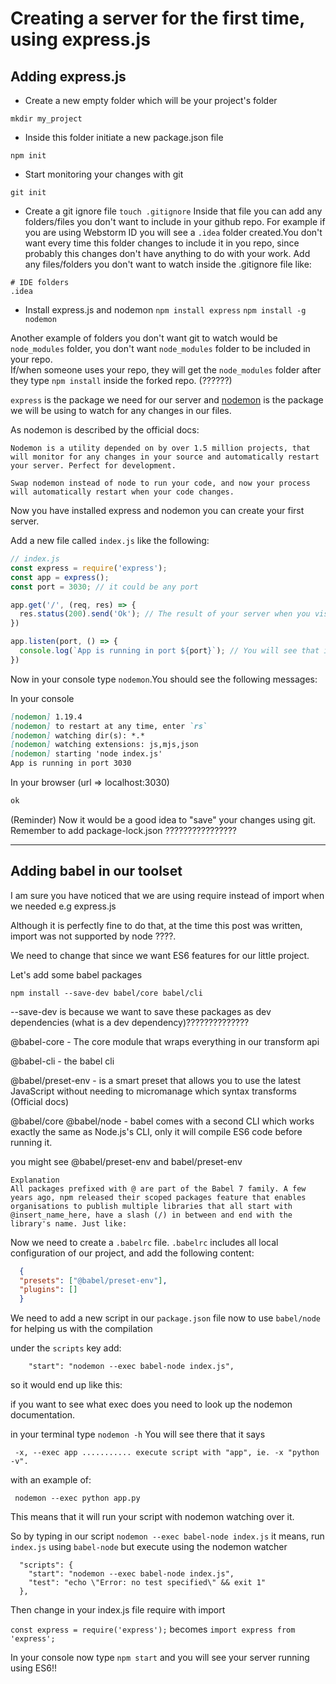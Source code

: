 # Creating a server for the first time, using express.js

## Adding express.js
- Create a new empty folder which will be your project's folder

`mkdir my_project`

- Inside this folder initiate a new package.json file

`npm init`

- Start monitoring your changes with git

`git init`

- Create a git ignore file
`touch .gitignore`
Inside that file you can add any folders/files
you don't want to include in your github repo.
For example if you are using Webstorm ID you will see a `.idea` folder
created.You don't want every time this folder changes to include
  it in you repo, since probably this changes don't have anything to do with your work.
Add any files/folders you don't want to watch inside the .gitignore file like:
```gitignore
# IDE folders
.idea
```  

- Install express.js and nodemon
`npm install express`
`npm install -g nodemon`

Another example of folders you don't want git to watch would be `node_modules` folder, you don't want
`node_modules` folder to be included in your repo.  
If/when someone uses your repo, they will get the `node_modules` folder
after they type `npm install` inside the forked repo.  (??????)

`express` is the package we need for our server and [nodemon](https://nodemon.io/)
is the package we will be using to watch for any changes in our files.

As nodemon is described by the official docs:  

```
Nodemon is a utility depended on by over 1.5 million projects, that will monitor for any changes in your source and automatically restart your server. Perfect for development.

Swap nodemon instead of node to run your code, and now your process will automatically restart when your code changes.
```

Now you have installed express and nodemon you can create your first server.

Add a new file called `index.js` like the following:

```javascript
// index.js
const express = require('express');
const app = express();
const port = 3030; // it could be any port

app.get('/', (req, res) => {
  res.status(200).send('Ok'); // The result of your server when you visit localhost:3030
})

app.listen(port, () => {
  console.log(`App is running in port ${port}`); // You will see that in your console
})

```

Now in your console type `nodemon`.You should see the following messages:

In your console
```markdown
[nodemon] 1.19.4
[nodemon] to restart at any time, enter `rs`
[nodemon] watching dir(s): *.*
[nodemon] watching extensions: js,mjs,json
[nodemon] starting 'node index.js'
App is running in port 3030

```
In your browser (url => localhost:3030)

```html
ok
```

(Reminder) Now it would be a good idea to "save" your changes using git.
Remember to add package-lock.json ????????????????

--------

## Adding babel in our toolset

I am sure you have noticed that we are using require instead of import when we needed e.g express.js

Although it is perfectly fine to do that, at the time this post was written, import was not supported by node ????.

We need to change that since we want ES6 features for our little project.

Let's add some babel packages

`npm install --save-dev babel/core babel/cli`

--save-dev is because we want to save these packages as dev dependencies (what is a dev dependency)??????????????

@babel-core - The core module that wraps everything in our transform api

@babel-cli - the babel cli

@babel/preset-env -  is a smart preset that allows you to use the latest JavaScript without needing to micromanage which syntax transforms (Official docs)

@babel/core @babel/node - babel comes with a second CLI which works exactly the same as Node.js's CLI, only it will compile ES6 code before running it.

you might see @babel/preset-env and babel/preset-env

```text
Explanation  
All packages prefixed with @ are part of the Babel 7 family. A few years ago, npm released their scoped packages feature that enables organisations to publish multiple libraries that all start with @insert_name_here, have a slash (/) in between and end with the library's name. Just like:
```

Now we need to create a `.babelrc` file. `.babelrc` includes all local configuration of our project, and add
the following content:

```json
  {
  "presets": ["@babel/preset-env"],
  "plugins": []
  }
```
We need to add a new script in our `package.json` file now to use `babel/node`
for helping us with the compilation

under the `scripts` key add:
```
    "start": "nodemon --exec babel-node index.js",
```
so it would end up like this:

if you want to see what exec does you need to look up the nodemon documentation.

in your terminal type `nodemon -h`  You will see there that it says

` -x, --exec app ........... execute script with "app", ie. -x "python -v".`

with an example of:

` nodemon --exec python app.py`

This means that it will run your script with nodemon watching over it.

So by typing in our script `nodemon --exec babel-node index.js`  it means, run `index.js` using `babel-node` but execute using the nodemon watcher

```
  "scripts": {
    "start": "nodemon --exec babel-node index.js",
    "test": "echo \"Error: no test specified\" && exit 1"
  },
```

Then change in your index.js file require with import

`const express = require('express');` becomes
`import express from 'express';`

In your console now type
`npm start` and you will see your server running using ES6!!

